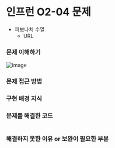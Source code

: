 # 인프런 O2-04 문제
- 피보나치 수열
    - URL

### 문제 이해하기
![image](https://user-images.githubusercontent.com/90403366/230072722-fa4c654a-6ce0-4b22-b75d-2a7beda408c9.png)

### 문제 접근 방법

### 구현 배경 지식

### 문제를 해결한 코드
```java
```

### 해결하지 못한 이유 or 보완이 필요한 부분
